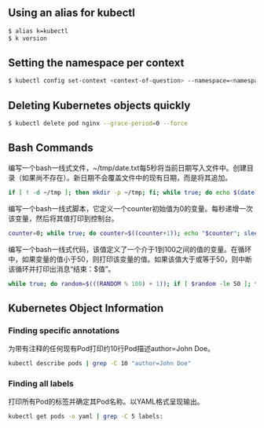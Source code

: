 ## Using an alias for kubectl

```bash
$ alias k=kubectl
$ k version
```
## Setting the namespace per context

```bash
$ kubectl config set-context <context-of-question> --namespace=<namespace-of-question>
```

## Deleting Kubernetes objects quickly

```bash
$ kubectl delete pod nginx --grace-period=0 --force
```

## Bash Commands
编写一个bash一线式文件，~/tmp/date.txt每5秒将当前日期写入文件中。创建目录（如果尚不存在）。新日期不会覆盖文件中的现有日期，而是将其追加。
```bash
if [ ! -d ~/tmp ]; then mkdir -p ~/tmp; fi; while true; do echo $(date) >> ~/tmp/date.txt; sleep 5; done;
```
编写一个bash一线式脚本，它定义一个counter初始值为0的变量。每秒递增一次该变量，然后将其值打印到控制台。
```bash
counter=0; while true; do counter=$((counter+1)); echo "$counter"; sleep 1; done;
```
编写一个bash一线式代码，该值定义了一个介于1到100之间的值的变量。在循环中，如果变量的值小于50，则打印该变量的值。如果该值大于或等于50，则中断该循环并打印出消息“结束：$值”。
```bash
while true; do random=$(((RANDOM % 100) + 1)); if [ $random -le 50 ]; then echo "$random"; else echo "END: $random"; break; fi; sleep 1; done;
```
## Kubernetes Object Information
### Finding specific annotations
为带有注释的任何现有Pod打印约10行Pod描述author=John Doe。
```bash
kubectl describe pods | grep -C 10 "author=John Doe"
```
### Finding all labels
打印所有Pod的标签并确定其Pod名称。以YAML格式呈现输出。
```bash
kubectl get pods -o yaml | grep -C 5 labels:
```


